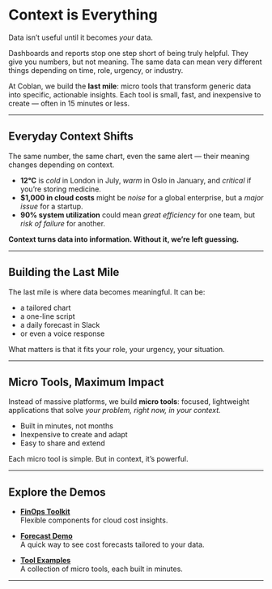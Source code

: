 # Context is Everything  

Data isn’t useful until it becomes *your* data.  

Dashboards and reports stop one step short of being truly helpful. They give you numbers, but not meaning. The same data can mean very different things depending on time, role, urgency, or industry.  

At Coblan, we build the **last mile**: micro tools that transform generic data into specific, actionable insights. Each tool is small, fast, and inexpensive to create — often in 15 minutes or less.  

---

## Everyday Context Shifts  

The same number, the same chart, even the same alert — their meaning changes depending on context.  

- **12°C** is *cold* in London in July, *warm* in Oslo in January, and *critical* if you’re storing medicine.  
- **$1,000 in cloud costs** might be *noise* for a global enterprise, but a *major issue* for a startup.  
- **90% system utilization** could mean *great efficiency* for one team, but *risk of failure* for another.  

**Context turns data into information. Without it, we’re left guessing.**

---

## Building the Last Mile  

The last mile is where data becomes meaningful. It can be:  

- a tailored chart  
- a one-line script  
- a daily forecast in Slack  
- or even a voice response  

What matters is that it fits your role, your urgency, your situation.  

---

## Micro Tools, Maximum Impact  

Instead of massive platforms, we build **micro tools**: focused, lightweight applications that solve *your problem, right now, in your context.*  

- Built in minutes, not months  
- Inexpensive to create and adapt  
- Easy to share and extend  

Each micro tool is simple. But in context, it’s powerful.  

---

## Explore the Demos  

- [**FinOps Toolkit**](https://fcontrepois.github.io/finops-toolkit-ui/)  
  Flexible components for cloud cost insights.  

- [**Forecast Demo**](https://fcontrepois.github.io/finops-toolkit-ui/forecast-demo)  
  A quick way to see cost forecasts tailored to your data.  

- [**Tool Examples**](https://fcontrepois.github.io/finops-toolkit-ui/tools)  
  A collection of micro tools, each built in minutes.  

---
